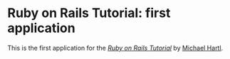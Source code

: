 # Ruby on Rails Tutorial: first application

This is the first application for the
[*Ruby on Rails Tutorial*](http://railstutorial.jp/)
by [Michael Hartl](http://michaelhartl.com/).
